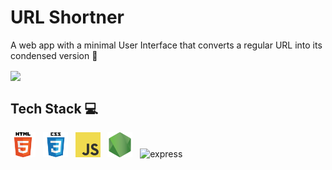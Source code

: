 # URL Shortner
A web app with a minimal User Interface that converts a regular URL into its condensed version :link:

<img align="center" src="https://media.giphy.com/media/A6GX5elFDQ7FXqRNCR/giphy.gif"/>

## Tech Stack :computer:
<p align="left">
  <img src="https://raw.githubusercontent.com/github/explore/80688e429a7d4ef2fca1e82350fe8e3517d3494d/topics/html/html.png" width="40px" alt="html"/>
    &nbsp
   <img src="https://raw.githubusercontent.com/github/explore/80688e429a7d4ef2fca1e82350fe8e3517d3494d/topics/css/css.png" width="40px" alt="css"/>
    &nbsp
   <img src="https://raw.githubusercontent.com/github/explore/80688e429a7d4ef2fca1e82350fe8e3517d3494d/topics/javascript/javascript.png" width="40px" alt="javascript"/>
   &nbsp
   <img src="https://raw.githubusercontent.com/github/explore/80688e429a7d4ef2fca1e82350fe8e3517d3494d/topics/nodejs/nodejs.png" width="40px" alt="node js"/>
   &nbsp
   <img src="https://camo.githubusercontent.com/438522ac26bb05c47b5a243f914d2dab7c49265b6ee09bbc7df43004f96754f6/68747470733a2f2f6432656970397366336f6f3663322e636c6f756466726f6e742e6e65742f746167732f696d616765732f3030302f3030302f3335392f66756c6c2f657870726573736a736c6f676f2e706e67" width="40px" alt="express"/>
</p>
